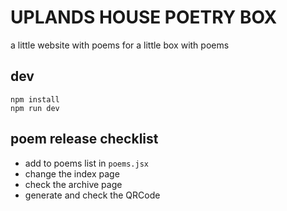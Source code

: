 UPLANDS HOUSE POETRY BOX
========================

a little website with poems for a little box with poems

## dev

    npm install
    npm run dev

## poem release checklist

- add to poems list in `poems.jsx`
- change the index page
- check the archive page
- generate and check the QRCode
